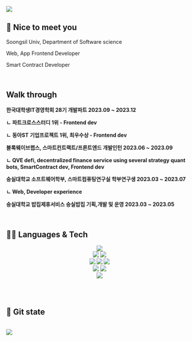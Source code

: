 <img src="https://capsule-render.vercel.app/api?type=waving&color=auto&height=300&section=header" />

<h2>👋 Nice to meet you</h2>
<p>Soongsil Univ, Department of Software science</p>
<p>Web, App Frontend Developer</p>
<p>Smart Contract Developer</p>

<br/>
<h2>Walk through</h2>
<b><p>한국대학생IT경영학회 28기 개발파트 2023.09 ~ 2023.12</p><b/>
<p>ㄴ 파트크로스스터디 1위 - Frontend dev</p>
<p>ㄴ 동아ST 기업프로젝트 1위, 최우수상 - Frontend dev</p>

<b><p>블록웨이브랩스, 스마트컨트랙트/프론트엔드 개발인턴 2023.06 ~ 2023.09</p><b/>
<p>ㄴ QVE defi, decentralized finance service using several strategy quant bots, SmartContract dev, Frontend dev</p>
<b><p>숭실대학교 소프트웨어학부, 스마트컴퓨팅연구실 학부연구생 2023.03 ~ 2023.07</p><b/>
<p>ㄴ Web, Developer experience</p>
<b><p>숭실대학교 밥집제휴서비스 숭실밥집 기획,개발 및 운영 2023.03 ~ 2023.05</p><b/>




<br/>
<h2>👨‍💻 Languages & Tech</h2>
<div align="center">
	<img src="https://img.shields.io/badge/HTML5-E34F26?style=flat&logo=HTML5&logoColor=white" />
	<br/>
	<img src="https://img.shields.io/badge/CSS3-1572B6?style=flat&logo=CSS3&logoColor=white" />
	<img src="https://img.shields.io/badge/JavaScript-F7DF1E?style=flat&logo=JavaScript&logoColor=white" />
	<br/>
	<img src="https://img.shields.io/badge/React-61DAFB?style=flat&logo=React&logoColor=white" />
	<img src="https://img.shields.io/badge/ReactNative-61DAFB?style=flat&logo=React&logoColor=white" />
	<img src="https://img.shields.io/badge/Redux-764ABC?style=flat&logo=Redux&logoColor=white" />
	<br/>
	<img src="https://img.shields.io/badge/Jotai-764ABC?style=flat&logo=Redux&logoColor=white" />
	<img src="https://img.shields.io/badge/Firebase-FFCA28?style=flat&logo=Firebase&logoColor=white" />
	<br/>
	<img src="https://img.shields.io/badge/Solidity-FFCA28?style=flat" />
	<br/>
	
</div>

<br/><br/>


<h2>📝 Git state</h2>
<br/>
<picture>
<source 
  srcset="https://github-readme-stats.vercel.app/api?username=Rimoosoo&show_icons=true&theme=dark"
  media="(prefers-color-scheme: dark)"
/>
<source
  srcset="https://github-readme-stats.vercel.app/api?username=Rimoosoo&show_icons=true"
  media="(prefers-color-scheme: light), (prefers-color-scheme: no-preference)"
/>
<img src="https://github-readme-stats.vercel.app/api?username=Rimoosoo&show_icons=true" />
</picture>

<br/><br/>

